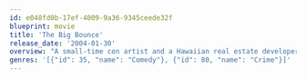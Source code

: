```yaml
---
id: e048fd0b-17ef-4009-9a36-9345ceede32f
blueprint: movie
title: 'The Big Bounce'
release_date: '2004-01-30'
overview: "A small-time con artist and a Hawaiian real estate developer's mischievous, enterprising mistress team up for a potential $200,000 score."
genres: '[{"id": 35, "name": "Comedy"}, {"id": 80, "name": "Crime"}]'
---
```

